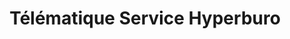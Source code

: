 ---
title: "Télématique Service Hyperburo"
url: /pontarlier/telematique-service-hyperburo/
shop: fournitures de bureau
---